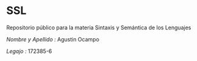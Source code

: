 # SSL
Repositorio público para la materia Sintaxis y Semántica de los Lenguajes

*Nombre y Apellido :* Agustin Ocampo

*Legajo :* 172385-6
